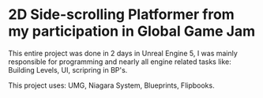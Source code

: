 # 2D Side-scrolling Platformer from my participation in Global Game Jam

This entire project was done in 2 days in Unreal Engine 5, I was mainly responsible for programming and nearly all engine related tasks like:
Building Levels, UI, scripring in BP's.

This project uses: UMG, Niagara System, Blueprints, Flipbooks.

